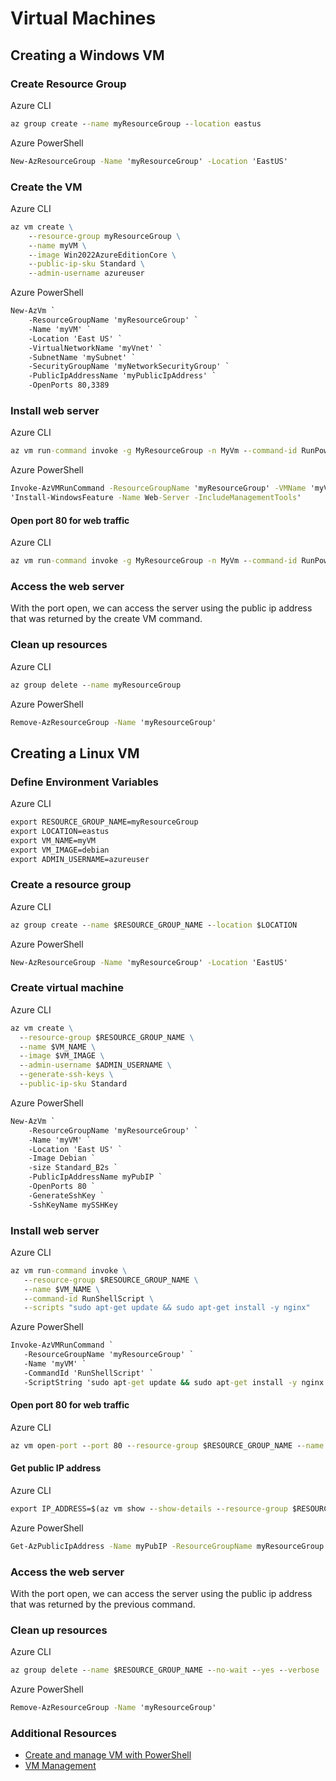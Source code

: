 # Virtual Machines

## Creating a Windows VM

### Create Resource Group

Azure CLI

```cmd
az group create --name myResourceGroup --location eastus
```

Azure PowerShell

```cmd
New-AzResourceGroup -Name 'myResourceGroup' -Location 'EastUS'
```

### Create the VM

Azure CLI

```cmd
az vm create \
    --resource-group myResourceGroup \
    --name myVM \
    --image Win2022AzureEditionCore \
    --public-ip-sku Standard \
    --admin-username azureuser
```

Azure PowerShell

```cmd
New-AzVm `
    -ResourceGroupName 'myResourceGroup' `
    -Name 'myVM' `
    -Location 'East US' `
    -VirtualNetworkName 'myVnet' `
    -SubnetName 'mySubnet' `
    -SecurityGroupName 'myNetworkSecurityGroup' `
    -PublicIpAddressName 'myPublicIpAddress' `
    -OpenPorts 80,3389
```

### Install web server

Azure CLI

```cmd
az vm run-command invoke -g MyResourceGroup -n MyVm --command-id RunPowerShellScript --scripts "Install-WindowsFeature -name Web-Server -IncludeManagementTools"
```

Azure PowerShell

```cmd
Invoke-AzVMRunCommand -ResourceGroupName 'myResourceGroup' -VMName 'myVM' -CommandId 'RunPowerShellScript' -ScriptString
'Install-WindowsFeature -Name Web-Server -IncludeManagementTools'
```

#### Open port 80 for web traffic

Azure CLI

```cmd
az vm run-command invoke -g MyResourceGroup -n MyVm --command-id RunPowerShellScript --scripts "Install-WindowsFeature -name Web-Server -IncludeManagementTools"
```

### Access the web server

With the port open, we can access the server using the public ip address that was returned by the create VM command.

### Clean up resources

Azure CLI

```cmd
az group delete --name myResourceGroup
```

Azure PowerShell

```cmd
Remove-AzResourceGroup -Name 'myResourceGroup'
```

## Creating a Linux VM

### Define Environment Variables

Azure CLI

```cmd
export RESOURCE_GROUP_NAME=myResourceGroup
export LOCATION=eastus
export VM_NAME=myVM
export VM_IMAGE=debian
export ADMIN_USERNAME=azureuser
```

### Create a resource group

Azure CLI

```cmd
az group create --name $RESOURCE_GROUP_NAME --location $LOCATION
```

Azure PowerShell

```cmd
New-AzResourceGroup -Name 'myResourceGroup' -Location 'EastUS'
```

### Create virtual machine

Azure CLI

```cmd
az vm create \
  --resource-group $RESOURCE_GROUP_NAME \
  --name $VM_NAME \
  --image $VM_IMAGE \
  --admin-username $ADMIN_USERNAME \
  --generate-ssh-keys \
  --public-ip-sku Standard
```

Azure PowerShell

```cmd
New-AzVm `
    -ResourceGroupName 'myResourceGroup' `
    -Name 'myVM' `
    -Location 'East US' `
    -Image Debian `
    -size Standard_B2s `
    -PublicIpAddressName myPubIP `
    -OpenPorts 80 `
    -GenerateSshKey `
    -SshKeyName mySSHKey
```

### Install web server

Azure CLI

```cmd
az vm run-command invoke \
   --resource-group $RESOURCE_GROUP_NAME \
   --name $VM_NAME \
   --command-id RunShellScript \
   --scripts "sudo apt-get update && sudo apt-get install -y nginx"
```

Azure PowerShell

```cmd
Invoke-AzVMRunCommand `
   -ResourceGroupName 'myResourceGroup' `
   -Name 'myVM' `
   -CommandId 'RunShellScript' `
   -ScriptString 'sudo apt-get update && sudo apt-get install -y nginx'
```

#### Open port 80 for web traffic

Azure CLI

```cmd
az vm open-port --port 80 --resource-group $RESOURCE_GROUP_NAME --name $VM_NAME
```

#### Get public IP address

Azure CLI

```cmd
export IP_ADDRESS=$(az vm show --show-details --resource-group $RESOURCE_GROUP_NAME --name $VM_NAME --query publicIps --output tsv)
```

Azure PowerShell

```cmd
Get-AzPublicIpAddress -Name myPubIP -ResourceGroupName myResourceGroup | select "IpAddress"
```

### Access the web server

With the port open, we can access the server using the public ip address that was returned by the previous command.

### Clean up resources

Azure CLI

```cmd
az group delete --name $RESOURCE_GROUP_NAME --no-wait --yes --verbose
```

Azure PowerShell

```cmd
Remove-AzResourceGroup -Name 'myResourceGroup'
```

### Additional Resources

- [Create and manage VM with PowerShell](https://learn.microsoft.com/en-us/azure/virtual-machines/windows/tutorial-manage-vm)
- [VM Management](https://learn.microsoft.com/en-us/previous-versions/azure/virtual-machines/windows/tutorial-govern-resources)
